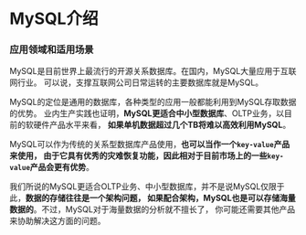 MySQL介绍
============================================================
### 应用领域和适用场景
MySQL是目前世界上最流行的开源关系数据库。在国内，MySQL大量应用于互联网行业。
可以说，支撑互联网公司日常运转的主要数据库就是MySQL。

MySQL的定位是通用的数据库，各种类型的应用一般都能利用到MySQL存取数据的优势。
业内生产实践也证明，**MySQL更适合中小型数据库**、OLTP业务，以目前的软硬件产品水平来看，
**如果单机数据超过几个TB将难以高效利用MySQL**。

MySQL可以作为传统的关系型数据库产品使用，**也可以当作一个`key-value`产品来使用，
由于它具有优秀的灾难恢复功能，因此相对于目前市场上的一些`key-value`产品会更有优势**。

我们所说的MySQL更适合OLTP业务、中小型数据库，并不是说MySQL仅限于此，**数据的存储往往是一个架构问题，
如果配合架构，MySQL也是可以存储海量数据的**。不过，MySQL对于海量数据的分析就不擅长了，
你可能还需要其他产品来协助解决这方面的问题。




